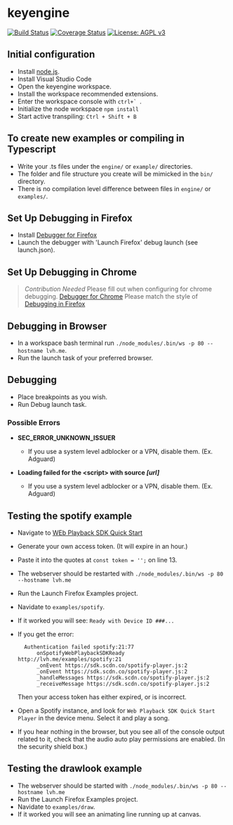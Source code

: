 # keyengine

[![Build Status](https://travis-ci.org/rhythm-collective/keyengine.svg?branch=master)](https://travis-ci.org/rhythm-collective/keyengine) [![Coverage Status](https://coveralls.io/repos/github/rhythm-collective/keyengine/badge.svg?branch=master)](https://coveralls.io/github/rhythm-collective/keyengine?branch=master) [![License: AGPL v3](https://img.shields.io/badge/License-AGPL%20v3-blue.svg)](https://www.gnu.org/licenses/agpl-3.0)

## Initial configuration

- Install [node.js](https://nodejs.org/en/download/).
- Install Visual Studio Code
- Open the keyengine workspace.
- Install the workspace recommended extensions.
- Enter the workspace console with ```ctrl+` ```.
- Initialize the node workspace `npm install`
- Start active transpiling: `Ctrl + Shift + B`

## To create new examples or compiling in Typescript
- Write your .ts files under the `engine/` or `example/` directories.
- The folder and file structure you create will be mimicked in the `bin/` directory.
- There is no compilation level difference between files in `engine/` or `examples/`.

## Set Up Debugging in Firefox

- Install [Debugger for Firefox](https://marketplace.visualstudio.com/items?itemName=hbenl.vscode-firefox-debug)
- Launch the debugger with 'Launch Firefox' debug launch (see launch.json).

## Set Up Debugging in Chrome

> *Contribution Needed* Please fill out when configuring for chrome debugging.
> [Debugger for Chrome](https://marketplace.visualstudio.com/items?itemName=msjsdiag.debugger-for-chrome)
> Please match the style of [Debugging in Firefox](#Debugging-in-Firefox)

## Debugging in Browser

- In a workspace bash terminal run `./node_modules/.bin/ws -p 80 --hostname lvh.me`.
- Run the launch task of your preferred browser.

## Debugging

- Place breakpoints as you wish.
- Run Debug launch task.

### Possible Errors

- **SEC_ERROR_UNKNOWN_ISSUER**
  - If you use a system level adblocker or a VPN, disable them. (Ex. Adguard)

- **Loading failed for the \<script> with source *[url]***
  - If you use a system level adblocker or a VPN, disable them. (Ex. Adguard)

## Testing the spotify example

- Navigate to [WEb Playback SDK Quick Start](https://developer.spotify.com/documentation/web-playback-sdk/quick-start/#)
- Generate your own access token. (It will expire in an hour.)
- Paste it into the quotes at `const token = '';` on line 13.
- The webserver should be restarted with `./node_modules/.bin/ws -p 80 --hostname lvh.me`
- Run the Launch Firefox Examples project.
- Navidate to `examples/spotify`.
- If it worked you will see: `Ready with Device ID ###...`
- If you get the error:

        Authentication failed spotify:21:77
            onSpotifyWebPlaybackSDKReady http://lvh.me/examples/spotify:21
            _onEvent https://sdk.scdn.co/spotify-player.js:2
            _onEvent https://sdk.scdn.co/spotify-player.js:2
            _handleMessages https://sdk.scdn.co/spotify-player.js:2
            _receiveMessage https://sdk.scdn.co/spotify-player.js:2

  Then your access token has either expired, or is incorrect.

- Open a Spotify instance, and look for `Web Playback SDK Quick Start Player` in the device menu. Select it and play a song.
- If you hear nothing in the browser, but you see all of the console output related to it, check that the audio auto play permissions are enabled. (In the security shield box.)

## Testing the drawlook example

- The webserver should be started with `./node_modules/.bin/ws -p 80 --hostname lvh.me`
- Run the Launch Firefox Examples project.
- Navidate to `examples/draw`.
- If it worked you will see an animating line running up at canvas.

